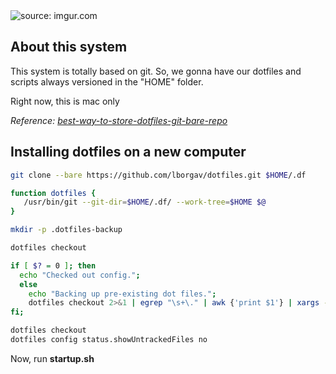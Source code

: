 <img src="https://i.imgur.com/XW6tppE.png" title="source: imgur.com" />

## About this system

This system is totally based on git.
So, we gonna have our dotfiles and scripts always versioned in the "HOME" folder.

Right now, this is mac only

_Reference: [best-way-to-store-dotfiles-git-bare-repo](https://developer.atlassian.com/blog/2016/02/best-way-to-store-dotfiles-git-bare-repo/)_

## Installing dotfiles on a new computer

```sh
git clone --bare https://github.com/lborgav/dotfiles.git $HOME/.df

function dotfiles {
   /usr/bin/git --git-dir=$HOME/.df/ --work-tree=$HOME $@
}

mkdir -p .dotfiles-backup

dotfiles checkout

if [ $? = 0 ]; then
  echo "Checked out config.";
  else
    echo "Backing up pre-existing dot files.";
    dotfiles checkout 2>&1 | egrep "\s+\." | awk {'print $1'} | xargs -I{} mv {} .dotfiles-backup/{}
fi;

dotfiles checkout
dotfiles config status.showUntrackedFiles no
```

Now, run **startup.sh**
